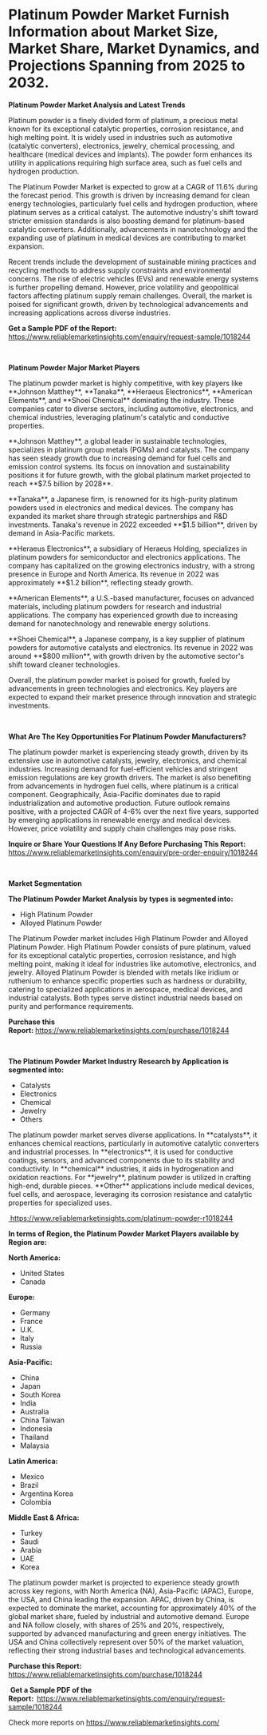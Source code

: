 <p><h1>Platinum Powder Market Furnish Information about Market Size, Market Share, Market Dynamics, and Projections Spanning from 2025 to 2032.</h1></p><p><strong>Platinum Powder Market Analysis and Latest Trends</strong></p>
<p><p>Platinum powder is a finely divided form of platinum, a precious metal known for its exceptional catalytic properties, corrosion resistance, and high melting point. It is widely used in industries such as automotive (catalytic converters), electronics, jewelry, chemical processing, and healthcare (medical devices and implants). The powder form enhances its utility in applications requiring high surface area, such as fuel cells and hydrogen production.</p><p>The Platinum Powder Market is expected to grow at a CAGR of 11.6% during the forecast period. This growth is driven by increasing demand for clean energy technologies, particularly fuel cells and hydrogen production, where platinum serves as a critical catalyst. The automotive industry's shift toward stricter emission standards is also boosting demand for platinum-based catalytic converters. Additionally, advancements in nanotechnology and the expanding use of platinum in medical devices are contributing to market expansion.</p><p>Recent trends include the development of sustainable mining practices and recycling methods to address supply constraints and environmental concerns. The rise of electric vehicles (EVs) and renewable energy systems is further propelling demand. However, price volatility and geopolitical factors affecting platinum supply remain challenges. Overall, the market is poised for significant growth, driven by technological advancements and increasing applications across diverse industries.</p></p>
<p><strong>Get a Sample PDF of the Report:&nbsp;</strong> <a href="https://www.reliablemarketinsights.com/enquiry/request-sample/1018244?utm_campaign=2120&utm_medium=2&utm_source=Github&utm_content=ia&utm_term=26012025&utm_id=platinum-powder">https://www.reliablemarketinsights.com/enquiry/request-sample/1018244</a></p>
<p>&nbsp;</p>
<p><strong>Platinum Powder Major Market Players</strong></p>
<p><p>The platinum powder market is highly competitive, with key players like **Johnson Matthey**, **Tanaka**, **Heraeus Electronics**, **American Elements**, and **Shoei Chemical** dominating the industry. These companies cater to diverse sectors, including automotive, electronics, and chemical industries, leveraging platinum's catalytic and conductive properties.</p><p>**Johnson Matthey**, a global leader in sustainable technologies, specializes in platinum group metals (PGMs) and catalysts. The company has seen steady growth due to increasing demand for fuel cells and emission control systems. Its focus on innovation and sustainability positions it for future growth, with the global platinum market projected to reach **$7.5 billion by 2028**.</p><p>**Tanaka**, a Japanese firm, is renowned for its high-purity platinum powders used in electronics and medical devices. The company has expanded its market share through strategic partnerships and R&D investments. Tanaka's revenue in 2022 exceeded **$1.5 billion**, driven by demand in Asia-Pacific markets.</p><p>**Heraeus Electronics**, a subsidiary of Heraeus Holding, specializes in platinum powders for semiconductor and electronics applications. The company has capitalized on the growing electronics industry, with a strong presence in Europe and North America. Its revenue in 2022 was approximately **$1.2 billion**, reflecting steady growth.</p><p>**American Elements**, a U.S.-based manufacturer, focuses on advanced materials, including platinum powders for research and industrial applications. The company has experienced growth due to increasing demand for nanotechnology and renewable energy solutions.</p><p>**Shoei Chemical**, a Japanese company, is a key supplier of platinum powders for automotive catalysts and electronics. Its revenue in 2022 was around **$800 million**, with growth driven by the automotive sector's shift toward cleaner technologies.</p><p>Overall, the platinum powder market is poised for growth, fueled by advancements in green technologies and electronics. Key players are expected to expand their market presence through innovation and strategic investments.</p></p>
<p>&nbsp;</p>
<p><strong>What Are The Key Opportunities For Platinum Powder Manufacturers?</strong></p>
<p><p>The platinum powder market is experiencing steady growth, driven by its extensive use in automotive catalysts, jewelry, electronics, and chemical industries. Increasing demand for fuel-efficient vehicles and stringent emission regulations are key growth drivers. The market is also benefiting from advancements in hydrogen fuel cells, where platinum is a critical component. Geographically, Asia-Pacific dominates due to rapid industrialization and automotive production. Future outlook remains positive, with a projected CAGR of 4-6% over the next five years, supported by emerging applications in renewable energy and medical devices. However, price volatility and supply chain challenges may pose risks.</p></p>
<p><strong>Inquire or Share Your Questions If Any Before Purchasing This Report:</strong> <a href="https://www.reliablemarketinsights.com/enquiry/pre-order-enquiry/1018244?utm_campaign=2120&utm_medium=2&utm_source=Github&utm_content=ia&utm_term=26012025&utm_id=platinum-powder">https://www.reliablemarketinsights.com/enquiry/pre-order-enquiry/1018244</a></p>
<p>&nbsp;</p>
<p><strong>Market Segmentation</strong></p>
<p><strong>The Platinum Powder Market Analysis by types is segmented into:</strong></p>
<p><ul><li>High Platinum Powder</li><li>Alloyed Platinum Powder</li></ul></p>
<p><p>The Platinum Powder market includes High Platinum Powder and Alloyed Platinum Powder. High Platinum Powder consists of pure platinum, valued for its exceptional catalytic properties, corrosion resistance, and high melting point, making it ideal for industries like automotive, electronics, and jewelry. Alloyed Platinum Powder is blended with metals like iridium or ruthenium to enhance specific properties such as hardness or durability, catering to specialized applications in aerospace, medical devices, and industrial catalysts. Both types serve distinct industrial needs based on purity and performance requirements.</p></p>
<p><strong>Purchase this Report:&nbsp;</strong><a href="https://www.reliablemarketinsights.com/purchase/1018244?utm_campaign=2120&utm_medium=2&utm_source=Github&utm_content=ia&utm_term=26012025&utm_id=platinum-powder">https://www.reliablemarketinsights.com/purchase/1018244</a></p>
<p>&nbsp;</p>
<p><strong>The Platinum Powder Market Industry Research by Application is segmented into:</strong></p>
<p><ul><li>Catalysts</li><li>Electronics</li><li>Chemical</li><li>Jewelry</li><li>Others</li></ul></p>
<p><p>The platinum powder market serves diverse applications. In **catalysts**, it enhances chemical reactions, particularly in automotive catalytic converters and industrial processes. In **electronics**, it is used for conductive coatings, sensors, and advanced components due to its stability and conductivity. In **chemical** industries, it aids in hydrogenation and oxidation reactions. For **jewelry**, platinum powder is utilized in crafting high-end, durable pieces. **Other** applications include medical devices, fuel cells, and aerospace, leveraging its corrosion resistance and catalytic properties for specialized uses.</p></p>
<p><a href="https://www.reliablemarketinsights.com/platinum-powder-r1018244?utm_campaign=2120&utm_medium=2&utm_source=Github&utm_content=ia&utm_term=26012025&utm_id=platinum-powder">&nbsp;https://www.reliablemarketinsights.com/platinum-powder-r1018244</a></p>
<p><strong>In terms of Region, the Platinum Powder Market Players available by Region are:</strong></p>
<p>
    <p> <strong> North America: </strong>
        <ul>
            <li>United States</li>
            <li>Canada</li>
        </ul>
        </p> 
    <p> <strong> Europe: </strong>
        <ul>
            <li>Germany</li>
            <li>France</li>
            <li>U.K.</li>
            <li>Italy</li>
            <li>Russia</li>
        </ul>
        </p> 
    <p> <strong> Asia-Pacific: </strong>
        <ul>
            <li>China</li>
            <li>Japan</li>
            <li>South Korea</li>
            <li>India</li>
            <li>Australia</li>
            <li>China Taiwan</li>
            <li>Indonesia</li>
            <li>Thailand</li>
            <li>Malaysia</li>
        </ul>
        </p> 
    <p> <strong> Latin America: </strong>
        <ul>
            <li>Mexico</li>
            <li>Brazil</li>
            <li>Argentina Korea</li>
            <li>Colombia</li>
        </ul>
        </p> 
    <p> <strong> Middle East & Africa: </strong>
        <ul>
            <li>Turkey</li>
            <li>Saudi</li>
            <li>Arabia</li>
            <li>UAE</li>
            <li>Korea</li>
        </ul>
    </p>
    </p>
<p><p>The platinum powder market is projected to experience steady growth across key regions, with North America (NA), Asia-Pacific (APAC), Europe, the USA, and China leading the expansion. APAC, driven by China, is expected to dominate the market, accounting for approximately 40% of the global market share, fueled by industrial and automotive demand. Europe and NA follow closely, with shares of 25% and 20%, respectively, supported by advanced manufacturing and green energy initiatives. The USA and China collectively represent over 50% of the market valuation, reflecting their strong industrial bases and technological advancements.</p></p>
<p><strong>Purchase this Report: </strong><a href="https://www.reliablemarketinsights.com/purchase/1018244?utm_campaign=2120&utm_medium=2&utm_source=Github&utm_content=ia&utm_term=26012025&utm_id=platinum-powder">https://www.reliablemarketinsights.com/purchase/1018244</a></p>
<p>&nbsp;<strong>Get a Sample PDF of the Report:&nbsp;&nbsp;</strong><a href="https://www.reliablemarketinsights.com/enquiry/request-sample/1018244?utm_campaign=2120&utm_medium=2&utm_source=Github&utm_content=ia&utm_term=26012025&utm_id=platinum-powder">https://www.reliablemarketinsights.com/enquiry/request-sample/1018244</a></p>
<p><strong></strong></p>
<p>Check more reports on <a href="https://www.reliablemarketinsights.com/?utm_campaign=2120&utm_medium=2&utm_source=Github&utm_content=ia&utm_term=26012025&utm_id=platinum-powder">https://www.reliablemarketinsights.com/</a></p>